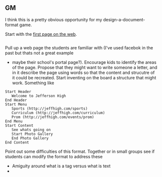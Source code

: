 ## GM 

I think this is a pretty obvious opportunity for my design-a-document-format game.

Start with the [first page on the web](http://info.cern.ch/hypertext/WWW/TheProject.html). 

```
```

Pull up a web page the students are familiar with (I've used facebok in the past but thats not a great example 
- maybe their school's portal page?). Encourage kids to identify the areas of the page. Propose that they might want to write
someone a letter, and in it describe the page using words so that the content and strucutre of it could be recreated. Start
inventing on the board a structure that might work. Something like

```
Start Header
   Welcome to Jefferson High
End Header
Start Menu
   Sports (http://jeffhigh.com/sports)
   Curriculum (http://jeffhigh.com/curriculum)
   Prom (http://jeffhigh.com/events/prom)
End Menu
Start Content 
   See whats going on
   Start Photo Gallery
   End Photo Gallery
End Content
```

Point out some difficulties of this format. Together or in small groups see if students can modify the format to address these
* Amiguity around what is a tag versus what is text
* 
